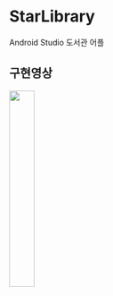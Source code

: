 # StarLibrary
Android Studio 도서관 어플

## 구현영상
<img width="30%" src="https://user-images.githubusercontent.com/78211281/208839157-bc7e2ba4-6b6f-427a-ae48-2d9d1ce68fa3.gif"/>
